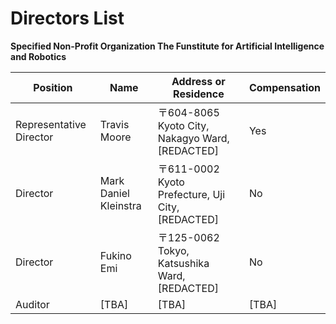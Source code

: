# Directors List

**Specified Non-Profit Organization The Funstitute for Artificial Intelligence and Robotics**

| Position | Name | Address or Residence | Compensation |
|----------|------|---------------------|--------------|
| Representative Director | Travis Moore | 〒604-8065 Kyoto City, Nakagyo Ward, [REDACTED] | Yes |
| Director | Mark Daniel Kleinstra | 〒611-0002 Kyoto Prefecture, Uji City, [REDACTED] | No |
| Director | Fukino Emi | 〒125-0062 Tokyo, Katsushika Ward, [REDACTED] | No |
| Auditor | [TBA] | [TBA] | [TBA] |
